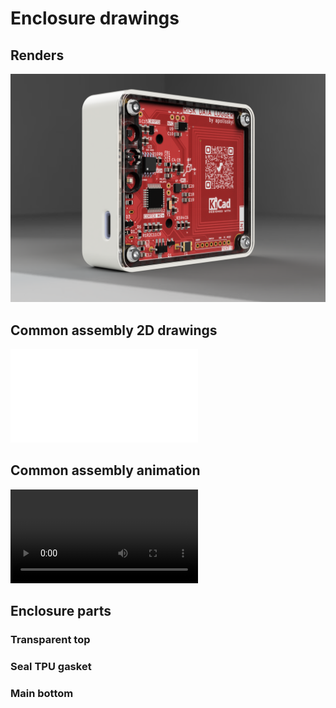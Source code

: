 # Enclosure drawings

## Renders

![](./logger-assembly_v7_2023-Aug-21_06-55-26PM-000_CustomizedView26145487162.png)

## Common assembly 2D drawings

![](./assembly-drawings-2D/logger-thread-inserts-drawings-A4.pdf)

## Common assembly animation

![](./Logger%20Assembly%20v19.mp4)

## Enclosure parts

### Transparent top

### Seal TPU gasket

### Main bottom
